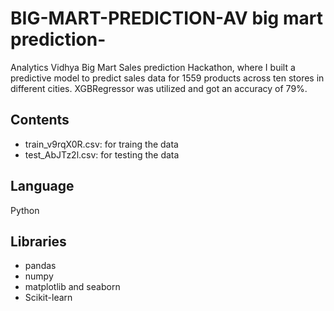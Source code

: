 # BIG-MART-PREDICTION-AV big mart prediction-
<p> Analytics Vidhya Big Mart Sales prediction Hackathon, where I built a predictive model to predict sales data for 1559 products across ten stores 
in different cities. XGBRegressor was utilized and got an accuracy of 79%.</p>

## Contents
  * train_v9rqX0R.csv: for traing the data
  * test_AbJTz2l.csv: for testing the data

## Language
  Python

## Libraries
  * pandas
  * numpy
  * matplotlib and seaborn
  * Scikit-learn
